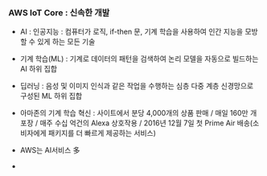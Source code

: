 ### AWS IoT Core : 신속한 개발


- AI : 인공지능 : 컴퓨터가 로직, if-then 문, 기계 학습을 사용하여 인간 지능을 모방할 수 있게 하는 모든 기술
- 기계 학습(ML) : 기계로 데이터의 패턴을 검색하여 논리 모델을 자동으로 빌드하는 AI 하위 집합
- 딥러닝 : 음성 및 이미지 인식과 같은 작업을 수행하는 심층 다중 계층 신경망으로 구성된 ML 하위 집합

- 아마존의 기계 학습 혁신 : 사이트에서 분당 4,000개의 상품 판매 / 매일 160만 개 포장 / 매주 수십 억건의 Alexa 상호작용 / 2016년 12월 7일 첫 Prime Air 배송(소비자에게 패키지를 더 빠르게 제공하는 서비스)

- AWS는 AI서비스 多

- 

